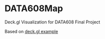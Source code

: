 # DATA608Map
Deck.gl Visualization for DATA608 Final Project

Based on [deck.gl example](http://deck.gl/#/examples/core-layers/geojson-layer-polygons)

